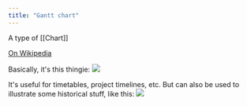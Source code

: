 ```yaml
---
title: "Gantt chart"
---
```


A type of [[Chart]]

[On Wikipedia](https://en.wikipedia.org/wiki/Gantt_chart)

Basically, it's this thingie:
![](https://i.imgur.com/B9UQlov.png)

It's useful for timetables, project timelines, etc. But can also be used to illustrate some historical stuff, like this:
![](https://i.imgur.com/VDUPCfk.jpg)
